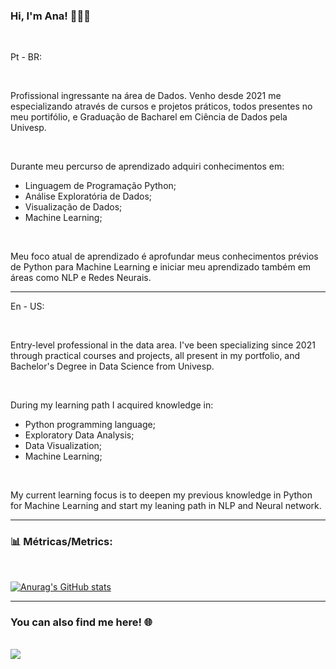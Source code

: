 ### Hi, I'm Ana! 👋:woman_technologist:

<br>

Pt - BR: 

<br>

Profissional ingressante na área de Dados. Venho desde 2021 me especializando através de cursos e projetos práticos, todos presentes no meu portifólio, e Graduação de Bacharel em Ciência de Dados pela Univesp.

<br>

Durante meu percurso de aprendizado adquiri conhecimentos em:
- Linguagem de Programação Python;
- Análise Exploratória de Dados;
- Visualização de Dados;
- Machine Learning;

<br>

Meu foco atual de aprendizado é aprofundar meus conhecimentos prévios de Python para Machine Learning e iniciar meu aprendizado também em áreas como NLP e Redes Neurais.

----
En - US:

<br>

Entry-level professional in the data area. I've been specializing since 2021 through practical courses and projects, all present in my portfolio, and Bachelor's Degree in Data Science from Univesp.

<br>

During my learning path I acquired knowledge in:
- Python programming language;
- Exploratory Data Analysis;
- Data Visualization;
- Machine Learning;

<br>

My current learning focus is to deepen my previous knowledge in Python for Machine Learning and start my leaning path in NLP and Neural network.

----
### 📊 Métricas/Metrics:

<br>

[![Anurag's GitHub stats](https://github-readme-stats.vercel.app/api?username=anaVitoriaLouro&show_icons=true&theme=synthwave)](https://github.com/anuraghazra/github-readme-stats)

----
  ### You can also find me here! :globe_with_meridians:
 <br>
 

 
<div> 
<a href="https://www.linkedin.com/in/ana-vitoria-louro-navili/" target="_blank"><img src="https://img.shields.io/badge/-LinkedIn-%230077B5?style=for-the-badge&logo=linkedin&logoColor=white" target="_blank"></a> 
  
</div>
